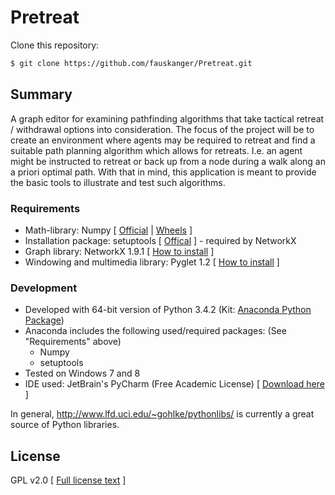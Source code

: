 # Pretreat
Clone this repository:
```sh
$ git clone https://github.com/fauskanger/Pretreat.git
```
## Summary
A graph editor for examining pathfinding algorithms that take tactical retreat / withdrawal options into consideration. The focus of the project will be to create an environment where agents may be required to retreat and find a suitable path planning algorithm which allows for retreats. I.e. an agent might be instructed to retreat or back up from a node during a walk along an a priori optimal path. With that in mind, this application is meant to provide the basic tools to illustrate and test such algorithms.

### Requirements
  - Math-library: Numpy [ [Official](http://www.numpy.org/) | [Wheels](http://www.lfd.uci.edu/~gohlke/pythonlibs/#numpy) ]
  - Installation package: setuptools [ [Offical](https://pypi.python.org/pypi/setuptools) ] - required by NetworkX
  - Graph library: NetworkX 1.9.1 [ [How to install](http://networkx.github.io/documentation/networkx-1.9.1/install.html) ]
  - Windowing and multimedia library: Pyglet 1.2 [ [How to install](http://www.pyglet.org/download.html) ]

### Development

  - Developed with 64-bit version of Python 3.4.2 (Kit: [Anaconda Python Package](https://store.continuum.io/cshop/anaconda/))
  - Anaconda includes the following used/required packages: (See "Requirements" above)
    - Numpy
    - setuptools
  - Tested on Windows 7 and 8
  - IDE used: JetBrain's PyCharm (Free Academic License) [ [Download here](https://www.jetbrains.com/pycharm/download/) ]

In general, http://www.lfd.uci.edu/~gohlke/pythonlibs/ is currently a great source of Python libraries. 

License
----
GPL v2.0 [ [Full license text](LICENSE.txt) ]